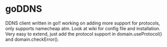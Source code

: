 # goDDNS
DDNS client written in go!! working on adding more support for protocols, only supports namecheap atm. Look at wiki for config file and installation. Very easy to extend, just add the protocol support in domain.useProtocol() and domain.checkError().
